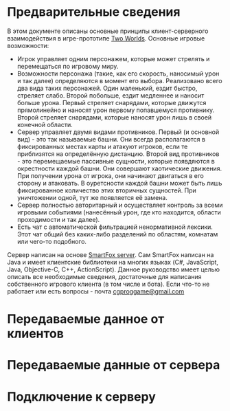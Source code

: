 # Предварительные сведения

В этом документе описаны основные принципы клиент-серверного взаимодействия в игре-прототипе [Two Worlds](http://twoworlds.azurewebsites.net/). Основные игровые возможности:
* Игрок управляет одним персонажем, которые может стрелять и перемещаться по игровому миру.
* Возможности персонажа (такие, как его скорость, наносимый урон и так далее) определяются в момент его выбора. Реализовано всего два вида таких персонажей. Один маленький, ездит быстро, стреляет слабо. Второй побольше, ездит медленнее и наносит больше урона. Первый стреляет снарядами, которые движутся прямолинейно и наносят урон первому попавшемуся противнику. Второй стреляет снарядами, которые наносят урон лишь в своей конечной области.
* Сервер управляет двумя видами противников. Первый (и основной вид) - это так называемые башни. Они всегда располагаются в фиксированных местах карты и атакуют игроков, если те приблизятся на определённую дистанцию. Второй вид противников - это перемещаемые пассивные сущности, которые появдяются в окрестности каждой башни. Они совершают хаотические движения. При получении урона от игрока, они начинают двигаться в его сторону и атаковать. В оуретсности каждой башни может быть лишь фиксированное количество этих вторичных сущностей. При уничтожении одной, тут же появляется её замена.
* Сервер полностью авторитарный и осуществляет контроль за всеми игровыми событиями (нанесённый урон, где кто находится, области проходимости и так далее).
* Есть чат с автоматической фильтрацией ненормативной лексики. Этот чат общий без каких-либо разделений по областям, комнатам или чего-то подобного.

Сервер написан на основе [SmartFox server](https://www.smartfoxserver.com/). Сам SmartFox написан на Java и имеет клиентские библиотеки на многих языках (C#, JavaScript, Java, Objective-C, C++, ActionScript). Данное руководство имеет целью описать все необходимые сведения, достаточные для написания собственного игрового клиента (в том числе и бота). Если что-то не работает или есть вопросы - почта cgproggame@gmail.com

# Передаваемые данное от клиентов

# Передаваемые данные от сервера

# Подключение к серверу

